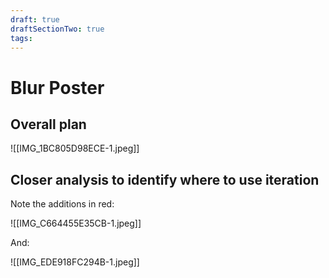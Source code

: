 ```yaml
---
draft: true
draftSectionTwo: true
tags:
---
```

# Blur Poster

## Overall plan

![[IMG_1BC805D98ECE-1.jpeg]]

## Closer analysis to identify where to use iteration 

Note the additions in red:

![[IMG_C664455E35CB-1.jpeg]]

And:

![[IMG_EDE918FC294B-1.jpeg]]